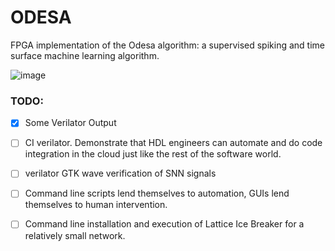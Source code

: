 # ODESA

FPGA implementation of the Odesa algorithm: a supervised spiking and time surface machine learning algorithm.

![image](https://user-images.githubusercontent.com/53887767/174504252-cd42a9eb-fe8f-4900-8fdc-23cec215f9eb.png)


### TODO:  
- [x] Some Verilator Output
- [ ] CI verilator. Demonstrate that HDL engineers can automate and do code integration in the cloud just like the rest of the software world.
- [ ] verilator GTK wave verification of SNN signals
- [ ] Command line scripts lend themselves to automation, GUIs lend themselves to human intervention.
- [ ] Command line installation and execution of Lattice Ice Breaker for a relatively small network.

